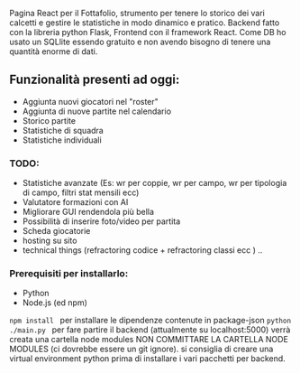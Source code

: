 Pagina React per il Fottafolio, strumento per tenere lo storico dei vari calcetti e gestire le statistiche in modo dinamico e pratico. 
Backend fatto con la libreria python Flask, Frontend con il framework React. 
Come DB ho usato un SQLlite essendo gratuito e non avendo bisogno di tenere una quantità enorme di dati. 

## Funzionalità presenti ad oggi:
- Aggiunta nuovi giocatori nel "roster"
- Aggiunta di nuove partite nel calendario
- Storico partite
- Statistiche di squadra
- Statistiche individuali

### TODO:
- Statistiche avanzate (Es: wr per coppie, wr per campo, wr per tipologia di campo, filtri stat mensili ecc)
- Valutatore formazioni con AI 
- Migliorare GUI rendendola più bella
- Possibilità di inserire foto/video per partita
- Scheda giocatorie
- hosting su sito
- technical things (refractoring codice + refractoring classi ecc ) ..

### Prerequisiti per installarlo:
- Python
- Node.js (ed npm)

```npm install ``` per installare le dipendenze contenute in package-json
```python ./main.py ``` per fare partire il backend (attualmente su localhost:5000) 
verrà creata una cartella node modules NON COMMITTARE LA CARTELLA NODE MODULES  (ci dovrebbe essere un git ignore). 
si consiglia di creare una virtual environment python prima di installare i vari pacchetti per backend. 
